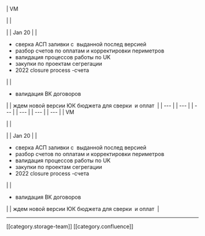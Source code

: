 





| VM

 | 
| 

 | 
| Jan 20 | 
| <ul><li>сверка АСП заливки с  выданной послед версией</li><li>разбор счетов по оплатам и корректировки периметров</li><li>валидация процессов работы по UK </li><li>закупки по проектам сегрегации</li><li>2022 closure process -счета </li></ul> | 
| <ul><li>валидация ВК договоров</li></ul> | 
| ждем новой версии ЮК бюджета для сверки  и оплат  | 
|  --- | 
|  --- | 
|  --- | 
|  --- | 
|  --- | 
|  --- | 
| VM

 | 
| 

 | 
| Jan 20 | 
| <ul><li>сверка АСП заливки с  выданной послед версией</li><li>разбор счетов по оплатам и корректировки периметров</li><li>валидация процессов работы по UK </li><li>закупки по проектам сегрегации</li><li>2022 closure process -счета </li></ul> | 
| <ul><li>валидация ВК договоров</li></ul> | 
| ждем новой версии ЮК бюджета для сверки  и оплат  | 







*****

[[category.storage-team]] 
[[category.confluence]] 

